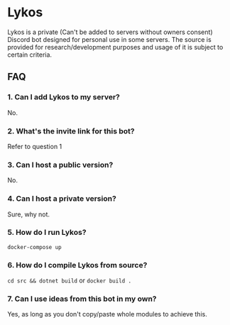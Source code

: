 # Lykos
Lykos is a private (Can't be added to servers without owners consent) Discord bot designed for personal use in some servers. The source is provided for research/development purposes and usage of it is subject to certain criteria.

## FAQ
### 1. Can I add Lykos to my server?
No.

### 2. What's the invite link for this bot?
Refer to question 1

### 3. Can I host a public version?
No.

### 4. Can I host a private version?
Sure, why not.

### 5. How do I run Lykos?
`docker-compose up`

### 6. How do I compile Lykos from source?
`cd src && dotnet build` or `docker build .`

### 7. Can I use ideas from this bot in my own?
Yes, as long as you don't copy/paste whole modules to achieve this.
